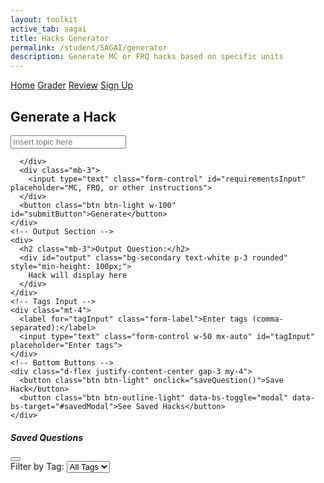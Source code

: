 ```yaml
---
layout: toolkit
active_tab: sagai
title: Hacks Generator
permalink: /student/SAGAI/generator
description: Generate MC or FRQ hacks based on specific units
---
```


<div class="container-fluid bg-dark text-white py-3">
  <!-- Navigation buttons -->
  <div class="text-center mb-3">
    <a href="{{site.baseurl}}/student/TeamTeachToolkit" class="btn btn-outline-light mx-2">Home</a>
    <a href="{{site.baseurl}}/student/TeamTeachToolkit/grader" class="btn btn-outline-light mx-2">Grader</a>
    <a href="{{site.baseurl}}/student/TeamTeachToolkit/review" class="btn btn-outline-light mx-2">Review</a>
    <a href="{{site.baseurl}}/student/TeamTeachToolkit/signup" class="btn btn-outline-light mx-2">Sign Up</a>
  </div>

  <!-- Generator Form -->
  <div class="container text-center">
    <div class="mb-4">
      <h2 class="mb-3">Generate a Hack</h2>
      <div class="mb-3">
        <input type="text" class="form-control" id="topicInput" placeholder="Insert topic here">

      </div>
      <div class="mb-3">
        <input type="text" class="form-control" id="requirementsInput" placeholder="MC, FRQ, or other instructions">
      </div>
      <button class="btn btn-light w-100" id="submitButton">Generate</button>
    </div>
    <!-- Output Section -->
    <div>
      <h2 class="mb-3">Output Question:</h2>
      <div id="output" class="bg-secondary text-white p-3 rounded" style="min-height: 100px;">
        Hack will display here
      </div>
    </div>
    <!-- Tags Input -->
    <div class="mt-4">
      <label for="tagInput" class="form-label">Enter tags (comma-separated):</label>
      <input type="text" class="form-control w-50 mx-auto" id="tagInput" placeholder="Enter tags">
    </div>
    <!-- Bottom Buttons -->
    <div class="d-flex justify-content-center gap-3 my-4">
      <button class="btn btn-light" onclick="saveQuestion()">Save Hack</button>
      <button class="btn btn-outline-light" data-bs-toggle="modal" data-bs-target="#savedModal">See Saved Hacks</button>
    </div>
  </div>
</div>

<!-- Modal for Saved Questions -->
<div class="modal fade" id="savedModal" tabindex="-1" aria-labelledby="savedModalLabel" aria-hidden="true">
  <div class="modal-dialog modal-lg text-white">
    <div class="modal-content bg-dark">
      <div class="modal-header">
        <h5 class="modal-title" id="savedModalLabel">Saved Questions</h5>
        <button type="button" class="btn-close btn-close-white" data-bs-dismiss="modal" aria-label="Close"></button>
      </div>
      <div class="modal-body">
        <label for="tagFilter" class="form-label">Filter by Tag:</label>
        <select id="tagFilter" class="form-select mb-3" onchange="loadSavedQuestions()">
          <option value="">All Tags</option>
        </select>
        <ul id="saved-questions" class="list-group"></ul>
      </div>
    </div>
  </div>
</div>

<script type="module">
  import { javaURI } from '{{site.baseurl}}/assets/js/api/config.js';

  async function submitRequirements() {
    const topic = document.getElementById('topicInput').value;
    const requirements = document.getElementById('requirementsInput').value;
    const userRequest = { topic, requirements };

    try {
      const response = await fetch(`${javaURI}/generate/question`, {
        method: 'POST',
        headers: { 'Content-Type': 'application/json' },
        body: JSON.stringify(userRequest)
      });

      if (!response.ok) throw new Error('Network error: ' + response.statusText);

      const question = await response.text();
      displayQuestion(question);
    } catch (error) {
      alert('Error generating question: ' + error.message);
    }
  }

  function displayQuestion(question) {
    const outputElement = document.getElementById('output');
    const formatted = question
      .replace(/\*\*(.*?)\*\*/g, '<strong>$1</strong>')
      .replace(/(?:\r\n|\r|\n)/g, '<br>')
      .replace(/(A\.\s|B\.\s|C\.\s|D\.\s)/g, '<br><strong>$1</strong>')
      .replace(/```([\s\S]*?)```/g, '<pre><code>$1</code></pre>');
    outputElement.innerHTML = formatted;
  }

  async function saveQuestion() {
    const question = document.getElementById('output').innerHTML;
    const tags = document.getElementById('tagInput').value.split(',').map(t => t.trim());

    if (!question) return alert('No question to save!');

    const data = { question, tags };
    try {
      const res = await fetch(`${javaURI}/save-question`, {
        method: 'POST',
        headers: { 'Content-Type': 'application/json' },
        body: JSON.stringify(data)
      });

      if (res.ok) {
        alert('Question saved!');
        loadTags();
      } else {
        alert('Save failed.');
      }
    } catch (err) {
      alert('Save error: ' + err.message);
    }
  }

  async function loadSavedQuestions() {
    const tagFilter = document.getElementById('tagFilter').value;
    const list = document.getElementById('saved-questions');
    list.innerHTML = '';

    try {
      const res = await fetch(`${javaURI}/saved-questions`);
      const data = await res.json();

      data.forEach(({ question, tags }) => {
        if (!tagFilter || tags.includes(tagFilter)) {
          const item = document.createElement('li');
          item.className = 'list-group-item bg-secondary text-white mb-2';

          const tagDiv = tags.map(tag => `<span class="badge bg-primary me-1">${tag}</span>`).join('');
          item.innerHTML = `${tagDiv}<div class="mt-2">${question}</div>`;
          list.appendChild(item);
        }
      });
    } catch (err) {
      alert('Error loading questions: ' + err.message);
    }
  }

  async function loadTags() {
    const dropdown = document.getElementById('tagFilter');
    dropdown.innerHTML = '<option value="">All Tags</option>';

    try {
      const res = await fetch(`${javaURI}/saved-questions`);
      const questions = await res.json();
      const uniqueTags = new Set();

      questions.forEach(({ tags }) => tags.forEach(tag => uniqueTags.add(tag)));
      uniqueTags.forEach(tag => {
        const opt = document.createElement('option');
        opt.value = tag;
        opt.textContent = tag;
        dropdown.appendChild(opt);
      });
    } catch (err) {
      console.error('Tag load error:', err);
    }
  }

  document.getElementById('submitButton').addEventListener('click', submitRequirements);
  window.saveQuestion = saveQuestion;
  window.loadSavedQuestions = loadSavedQuestions;
</script>
